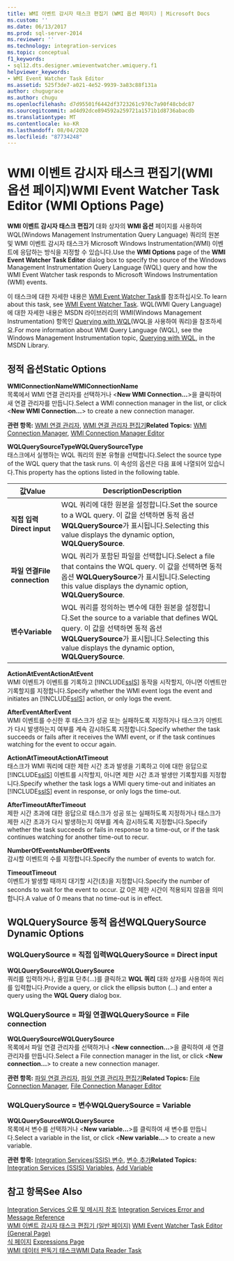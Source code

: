 ```yaml
---
title: WMI 이벤트 감시자 태스크 편집기 (WMI 옵션 페이지) | Microsoft Docs
ms.custom: ''
ms.date: 06/13/2017
ms.prod: sql-server-2014
ms.reviewer: ''
ms.technology: integration-services
ms.topic: conceptual
f1_keywords:
- sql12.dts.designer.wmieventwatcher.wmiquery.f1
helpviewer_keywords:
- WMI Event Watcher Task Editor
ms.assetid: 525f3de7-a021-4e52-9939-3a83c88f131a
author: chugugrace
ms.author: chugu
ms.openlocfilehash: d7d95501f6442df3723261c970c7a90f48cbdc87
ms.sourcegitcommit: ad4d92dce894592a259721a1571b1d8736abacdb
ms.translationtype: MT
ms.contentlocale: ko-KR
ms.lasthandoff: 08/04/2020
ms.locfileid: "87734248"
---
```

# <a name="wmi-event-watcher-task-editor-wmi-options-page"></a><span data-ttu-id="156fb-102">WMI 이벤트 감시자 태스크 편집기(WMI 옵션 페이지)</span><span class="sxs-lookup"><span data-stu-id="156fb-102">WMI Event Watcher Task Editor (WMI Options Page)</span></span>
  <span data-ttu-id="156fb-103">**WMI 이벤트 감시자 태스크 편집기** 대화 상자의 **WMI 옵션** 페이지를 사용하여 WQL(Windows Management Instrumentation Query Language) 쿼리의 원본 및 WMI 이벤트 감시자 태스크가 Microsoft Windows Instrumentation(WMI) 이벤트에 응답하는 방식을 지정할 수 있습니다.</span><span class="sxs-lookup"><span data-stu-id="156fb-103">Use the **WMI Options** page of the **WMI Event Watcher Task Editor** dialog box to specify the source of the Windows Management Instrumentation Query Language (WQL) query and how the WMI Event Watcher task responds to Microsoft Windows Instrumentation (WMI) events.</span></span>  
  
 <span data-ttu-id="156fb-104">이 태스크에 대한 자세한 내용은 [WMI Event Watcher Task](control-flow/wmi-event-watcher-task.md)를 참조하십시오.</span><span class="sxs-lookup"><span data-stu-id="156fb-104">To learn about this task, see [WMI Event Watcher Task](control-flow/wmi-event-watcher-task.md).</span></span> <span data-ttu-id="156fb-105">WQL(WMI Query Language)에 대한 자세한 내용은 MSDN 라이브러리의 WMI(Windows Management Instrumentation) 항목인 [Querying with WQL](https://go.microsoft.com/fwlink/?LinkId=79045)(WQL을 사용하여 쿼리)을 참조하세요.</span><span class="sxs-lookup"><span data-stu-id="156fb-105">For more information about WMI Query Language (WQL), see the Windows Management Instrumentation topic, [Querying with WQL](https://go.microsoft.com/fwlink/?LinkId=79045), in the MSDN Library.</span></span>  
  
## <a name="static-options"></a><span data-ttu-id="156fb-106">정적 옵션</span><span class="sxs-lookup"><span data-stu-id="156fb-106">Static Options</span></span>  
 <span data-ttu-id="156fb-107">**WMIConnectionName**</span><span class="sxs-lookup"><span data-stu-id="156fb-107">**WMIConnectionName**</span></span>  
 <span data-ttu-id="156fb-108">목록에서 WMI 연결 관리자를 선택하거나 \<**New WMI Connection...**>을 클릭하여 새 연결 관리자를 만듭니다.</span><span class="sxs-lookup"><span data-stu-id="156fb-108">Select a WMI connection manager in the list, or click \<**New WMI Connection...**> to create a new connection manager.</span></span>  
  
 <span data-ttu-id="156fb-109">**관련 항목:** [WMI 연결 관리자](connection-manager/wmi-connection-manager.md), [WMI 연결 관리자 편집기](../../2014/integration-services/wmi-connection-manager-editor.md)</span><span class="sxs-lookup"><span data-stu-id="156fb-109">**Related Topics:** [WMI Connection Manager](connection-manager/wmi-connection-manager.md), [WMI Connection Manager Editor](../../2014/integration-services/wmi-connection-manager-editor.md)</span></span>  
  
 <span data-ttu-id="156fb-110">**WQLQuerySourceType**</span><span class="sxs-lookup"><span data-stu-id="156fb-110">**WQLQuerySourceType**</span></span>  
 <span data-ttu-id="156fb-111">태스크에서 실행하는 WQL 쿼리의 원본 유형을 선택합니다.</span><span class="sxs-lookup"><span data-stu-id="156fb-111">Select the source type of the WQL query that the task runs.</span></span> <span data-ttu-id="156fb-112">이 속성의 옵션은 다음 표에 나열되어 있습니다.</span><span class="sxs-lookup"><span data-stu-id="156fb-112">This property has the options listed in the following table.</span></span>  
  
|<span data-ttu-id="156fb-113">값</span><span class="sxs-lookup"><span data-stu-id="156fb-113">Value</span></span>|<span data-ttu-id="156fb-114">Description</span><span class="sxs-lookup"><span data-stu-id="156fb-114">Description</span></span>|  
|-----------|-----------------|  
|<span data-ttu-id="156fb-115">**직접 입력**</span><span class="sxs-lookup"><span data-stu-id="156fb-115">**Direct input**</span></span>|<span data-ttu-id="156fb-116">WQL 쿼리에 대한 원본을 설정합니다.</span><span class="sxs-lookup"><span data-stu-id="156fb-116">Set the source to a WQL query.</span></span> <span data-ttu-id="156fb-117">이 값을 선택하면 동적 옵션 **WQLQuerySource**가 표시됩니다.</span><span class="sxs-lookup"><span data-stu-id="156fb-117">Selecting this value displays the dynamic option, **WQLQuerySource**.</span></span>|  
|<span data-ttu-id="156fb-118">**파일 연결**</span><span class="sxs-lookup"><span data-stu-id="156fb-118">**File connection**</span></span>|<span data-ttu-id="156fb-119">WQL 쿼리가 포함된 파일을 선택합니다.</span><span class="sxs-lookup"><span data-stu-id="156fb-119">Select a file that contains the WQL query.</span></span> <span data-ttu-id="156fb-120">이 값을 선택하면 동적 옵션 **WQLQuerySource**가 표시됩니다.</span><span class="sxs-lookup"><span data-stu-id="156fb-120">Selecting this value displays the dynamic option, **WQLQuerySource**.</span></span>|  
|<span data-ttu-id="156fb-121">**변수**</span><span class="sxs-lookup"><span data-stu-id="156fb-121">**Variable**</span></span>|<span data-ttu-id="156fb-122">WQL 쿼리를 정의하는 변수에 대한 원본을 설정합니다.</span><span class="sxs-lookup"><span data-stu-id="156fb-122">Set the source to a variable that defines WQL query.</span></span> <span data-ttu-id="156fb-123">이 값을 선택하면 동적 옵션 **WQLQuerySource**가 표시됩니다.</span><span class="sxs-lookup"><span data-stu-id="156fb-123">Selecting this value displays the dynamic option, **WQLQuerySource**.</span></span>|  
  
 <span data-ttu-id="156fb-124">**ActionAtEvent**</span><span class="sxs-lookup"><span data-stu-id="156fb-124">**ActionAtEvent**</span></span>  
 <span data-ttu-id="156fb-125">WMI 이벤트가 이벤트를 기록하고 [!INCLUDE[ssIS](../includes/ssis-md.md)] 동작을 시작할지, 아니면 이벤트만 기록할지를 지정합니다.</span><span class="sxs-lookup"><span data-stu-id="156fb-125">Specify whether the WMI event logs the event and initiates an [!INCLUDE[ssIS](../includes/ssis-md.md)] action, or only logs the event.</span></span>  
  
 <span data-ttu-id="156fb-126">**AfterEvent**</span><span class="sxs-lookup"><span data-stu-id="156fb-126">**AfterEvent**</span></span>  
 <span data-ttu-id="156fb-127">WMI 이벤트를 수신한 후 태스크가 성공 또는 실패하도록 지정하거나 태스크가 이벤트가 다시 발생하는지 여부를 계속 감시하도록 지정합니다.</span><span class="sxs-lookup"><span data-stu-id="156fb-127">Specify whether the task succeeds or fails after it receives the WMI event, or if the task continues watching for the event to occur again.</span></span>  
  
 <span data-ttu-id="156fb-128">**ActionAtTimeout**</span><span class="sxs-lookup"><span data-stu-id="156fb-128">**ActionAtTimeout**</span></span>  
 <span data-ttu-id="156fb-129">태스크가 WMI 쿼리에 대한 제한 시간 초과 발생을 기록하고 이에 대한 응답으로 [!INCLUDE[ssIS](../includes/ssis-md.md)] 이벤트를 시작할지, 아니면 제한 시간 초과 발생만 기록할지를 지정합니다.</span><span class="sxs-lookup"><span data-stu-id="156fb-129">Specify whether the task logs a WMI query time-out and initiates an [!INCLUDE[ssIS](../includes/ssis-md.md)] event in response, or only logs the time-out.</span></span>  
  
 <span data-ttu-id="156fb-130">**AfterTimeout**</span><span class="sxs-lookup"><span data-stu-id="156fb-130">**AfterTimeout**</span></span>  
 <span data-ttu-id="156fb-131">제한 시간 초과에 대한 응답으로 태스크가 성공 또는 실패하도록 지정하거나 태스크가 제한 시간 초과가 다시 발생하는지 여부를 계속 감시하도록 지정합니다.</span><span class="sxs-lookup"><span data-stu-id="156fb-131">Specify whether the task succeeds or fails in response to a time-out, or if the task continues watching for another time-out to recur.</span></span>  
  
 <span data-ttu-id="156fb-132">**NumberOfEvents**</span><span class="sxs-lookup"><span data-stu-id="156fb-132">**NumberOfEvents**</span></span>  
 <span data-ttu-id="156fb-133">감시할 이벤트의 수를 지정합니다.</span><span class="sxs-lookup"><span data-stu-id="156fb-133">Specify the number of events to watch for.</span></span>  
  
 <span data-ttu-id="156fb-134">**Timeout**</span><span class="sxs-lookup"><span data-stu-id="156fb-134">**Timeout**</span></span>  
 <span data-ttu-id="156fb-135">이벤트가 발생할 때까지 대기할 시간(초)을 지정합니다.</span><span class="sxs-lookup"><span data-stu-id="156fb-135">Specify the number of seconds to wait for the event to occur.</span></span> <span data-ttu-id="156fb-136">값 0은 제한 시간이 적용되지 않음을 의미합니다.</span><span class="sxs-lookup"><span data-stu-id="156fb-136">A value of 0 means that no time-out is in effect.</span></span>  
  
## <a name="wqlquerysource-dynamic-options"></a><span data-ttu-id="156fb-137">WQLQuerySource 동적 옵션</span><span class="sxs-lookup"><span data-stu-id="156fb-137">WQLQuerySource Dynamic Options</span></span>  
  
### <a name="wqlquerysource--direct-input"></a><span data-ttu-id="156fb-138">WQLQuerySource = 직접 입력</span><span class="sxs-lookup"><span data-stu-id="156fb-138">WQLQuerySource = Direct input</span></span>  
 <span data-ttu-id="156fb-139">**WQLQuerySource**</span><span class="sxs-lookup"><span data-stu-id="156fb-139">**WQLQuerySource**</span></span>  
 <span data-ttu-id="156fb-140">쿼리를 입력하거나, 줄임표 단추(...)를 클릭하고 **WQL 쿼리** 대화 상자를 사용하여 쿼리를 입력합니다.</span><span class="sxs-lookup"><span data-stu-id="156fb-140">Provide a query, or click the ellipsis button (...) and enter a query using the **WQL Query** dialog box.</span></span>  
  
### <a name="wqlquerysource--file-connection"></a><span data-ttu-id="156fb-141">WQLQuerySource = 파일 연결</span><span class="sxs-lookup"><span data-stu-id="156fb-141">WQLQuerySource = File connection</span></span>  
 <span data-ttu-id="156fb-142">**WQLQuerySource**</span><span class="sxs-lookup"><span data-stu-id="156fb-142">**WQLQuerySource**</span></span>  
 <span data-ttu-id="156fb-143">목록에서 파일 연결 관리자를 선택하거나 \<**New connection...**>을 클릭하여 새 연결 관리자를 만듭니다.</span><span class="sxs-lookup"><span data-stu-id="156fb-143">Select a File connection manager in the list, or click \<**New connection...**> to create a new connection manager.</span></span>  
  
 <span data-ttu-id="156fb-144">**관련 항목:** [파일 연결 관리자](connection-manager/file-connection-manager.md), [파일 연결 관리자 편집기](../../2014/integration-services/file-connection-manager-editor.md)</span><span class="sxs-lookup"><span data-stu-id="156fb-144">**Related Topics:** [File Connection Manager](connection-manager/file-connection-manager.md), [File Connection Manager Editor](../../2014/integration-services/file-connection-manager-editor.md)</span></span>  
  
### <a name="wqlquerysource--variable"></a><span data-ttu-id="156fb-145">WQLQuerySource = 변수</span><span class="sxs-lookup"><span data-stu-id="156fb-145">WQLQuerySource = Variable</span></span>  
 <span data-ttu-id="156fb-146">**WQLQuerySource**</span><span class="sxs-lookup"><span data-stu-id="156fb-146">**WQLQuerySource**</span></span>  
 <span data-ttu-id="156fb-147">목록에서 변수를 선택하거나 \<**New variable...**>를 클릭하여 새 변수를 만듭니다.</span><span class="sxs-lookup"><span data-stu-id="156fb-147">Select a variable in the list, or click \<**New variable...**> to create a new variable.</span></span>  
  
 <span data-ttu-id="156fb-148">**관련 항목:** [Integration Services&#40;SSIS&#41; 변수](integration-services-ssis-variables.md), [변수 추가](../../2014/integration-services/add-variable.md)</span><span class="sxs-lookup"><span data-stu-id="156fb-148">**Related Topics:** [Integration Services &#40;SSIS&#41; Variables](integration-services-ssis-variables.md), [Add Variable](../../2014/integration-services/add-variable.md)</span></span>  
  
## <a name="see-also"></a><span data-ttu-id="156fb-149">참고 항목</span><span class="sxs-lookup"><span data-stu-id="156fb-149">See Also</span></span>  
 <span data-ttu-id="156fb-150">[Integration Services 오류 및 메시지 참조](../../2014/integration-services/integration-services-error-and-message-reference.md) </span><span class="sxs-lookup"><span data-stu-id="156fb-150">[Integration Services Error and Message Reference](../../2014/integration-services/integration-services-error-and-message-reference.md) </span></span>  
 <span data-ttu-id="156fb-151">[WMI 이벤트 감시자 태스크 편집기 &#40;일반 페이지&#41;](general-page-of-integration-services-designers-options.md) </span><span class="sxs-lookup"><span data-stu-id="156fb-151">[WMI Event Watcher Task Editor &#40;General Page&#41;](general-page-of-integration-services-designers-options.md) </span></span>  
 <span data-ttu-id="156fb-152">[식 페이지](expressions/expressions-page.md) </span><span class="sxs-lookup"><span data-stu-id="156fb-152">[Expressions Page](expressions/expressions-page.md) </span></span>  
 [<span data-ttu-id="156fb-153">WMI 데이터 판독기 태스크</span><span class="sxs-lookup"><span data-stu-id="156fb-153">WMI Data Reader Task</span></span>](control-flow/wmi-data-reader-task.md)  
  
  
